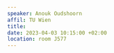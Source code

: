 ```yaml
---
speaker: Anouk Oudshoorn
affil: TU Wien
title: 
date: 2023-04-03 10:15:00 +02:00
location: room J577
---
```

